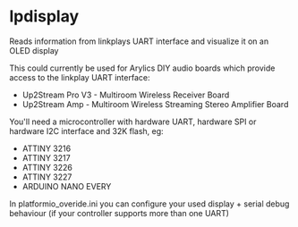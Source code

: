 # lpdisplay

Reads information from linkplays UART interface and visualize it on an OLED display

This could currently be used for Arylics DIY audio boards which provide access to the linkplay UART interface:
- Up2Stream Pro V3 - Multiroom Wireless Receiver Board
- Up2Stream Amp - Multiroom Wireless Streaming Stereo Amplifier Board

You'll need a microcontroller with hardware UART, hardware SPI or hardware I2C interface and 32K flash, eg:
- ATTINY 3216
- ATTINY 3217
- ATTINY 3226
- ATTINY 3227
- ARDUINO NANO EVERY

In platformio_overide.ini you can configure your used display + serial debug behaviour (if your controller supports more than one UART)
